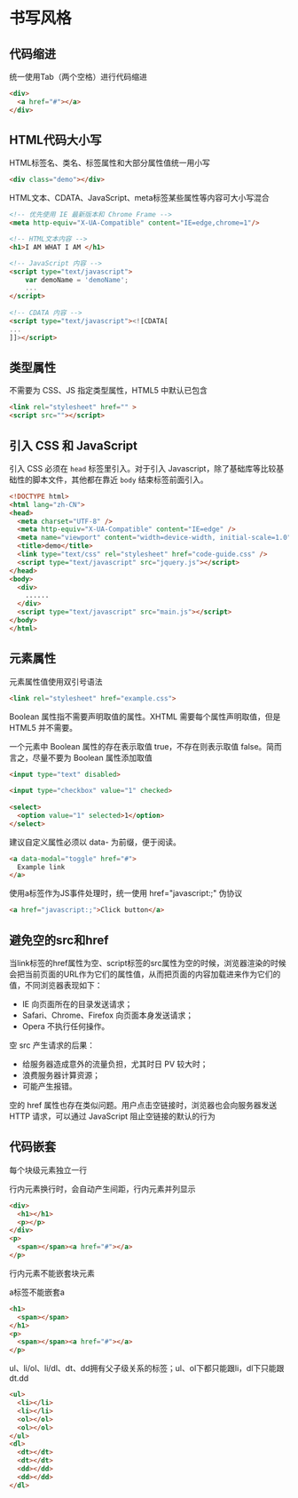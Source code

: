 # 书写风格

## 代码缩进

统一使用Tab（两个空格）进行代码缩进
```html
<div>
  <a href="#"></a>
</div>
```

## HTML代码大小写

HTML标签名、类名、标签属性和大部分属性值统一用小写

```html
<div class="demo"></div>
```

HTML文本、CDATA、JavaScript、meta标签某些属性等内容可大小写混合
```html
<!-- 优先使用 IE 最新版本和 Chrome Frame -->
<meta http-equiv="X-UA-Compatible" content="IE=edge,chrome=1"/>

<!-- HTML文本内容 -->
<h1>I AM WHAT I AM </h1>

<!-- JavaScript 内容 -->
<script type="text/javascript">
	var demoName = 'demoName';
	...
</script>
	
<!-- CDATA 内容 -->
<script type="text/javascript"><![CDATA[
...
]]></script>
```

## 类型属性
不需要为 CSS、JS 指定类型属性，HTML5 中默认已包含

```html
<link rel="stylesheet" href="" >
<script src=""></script>
```

## 引入 CSS 和 JavaScript
引入 CSS 必须在 `head` 标签里引入。对于引入 Javascript，除了基础库等比较基础性的脚本文件，其他都在靠近 `body` 结束标签前面引入。

```html
<!DOCTYPE html>
<html lang="zh-CN">
<head>
  <meta charset="UTF-8" />
  <meta http-equiv="X-UA-Compatible" content="IE=edge" />
  <meta name="viewport" content="width=device-width, initial-scale=1.0" />
  <title>demo</title>
  <link type="text/css" rel="stylesheet" href="code-guide.css" />
  <script type="text/javascript" src="jquery.js"></script>
</head>
<body>
  <div>
    ......
  </div>
  <script type="text/javascript" src="main.js"></script>
</body>
</html>
```
## 元素属性

元素属性值使用双引号语法

```html
<link rel="stylesheet" href="example.css">
```

Boolean 属性指不需要声明取值的属性。XHTML 需要每个属性声明取值，但是 HTML5 并不需要。

一个元素中 Boolean 属性的存在表示取值 true，不存在则表示取值 false。简而言之，尽量不要为 Boolean 属性添加取值

```html
<input type="text" disabled>
 
<input type="checkbox" value="1" checked>
 
<select>
  <option value="1" selected>1</option>
</select>
```

建议自定义属性必须以 data- 为前缀，便于阅读。

```html
<a data-modal="toggle" href="#">
  Example link
</a>
```
使用a标签作为JS事件处理时，统一使用 href="javascript:;" 伪协议
```html
<a href="javascript:;">Click button</a>
```

## 避免空的src和href

当link标签的href属性为空、script标签的src属性为空的时候，浏览器渲染的时候会把当前页面的URL作为它们的属性值，从而把页面的内容加载进来作为它们的值，不同浏览器表现如下：

- IE 向页面所在的目录发送请求；
- Safari、Chrome、Firefox 向页面本身发送请求；
- Opera 不执行任何操作。

空 src 产生请求的后果：

- 给服务器造成意外的流量负担，尤其时日 PV 较大时；
- 浪费服务器计算资源；
- 可能产生报错。

空的 href 属性也存在类似问题。用户点击空链接时，浏览器也会向服务器发送 HTTP 请求，可以通过 JavaScript 阻止空链接的默认的行为


## 代码嵌套
每个块级元素独立一行

行内元素换行时，会自动产生间距，行内元素并列显示

```html
<div>
  <h1></h1>
  <p></p>
</div>	
<p>
  <span></span><a href="#"></a>
</p>
```

行内元素不能嵌套块元素

a标签不能嵌套a

```html
<h1>
  <span></span>
</h1>
<p>
  <span></span><a href="#"></a>
</p>
```
ul、li/ol、li/dl、dt、dd拥有父子级关系的标签；ul、ol下都只能跟li，dl下只能跟dt.dd

```html
<ul>
  <li></li>
  <li></li>
  <ol></ol>
  <ol></ol>
</ul>
<dl>
  <dt></dt>
  <dt></dt>
  <dd></dd>
  <dd></dd>
</dl>
```